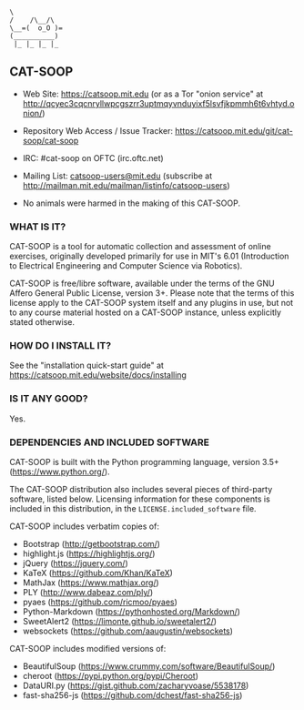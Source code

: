 ```nohighlight
\
/    /\__/\
\__=(  o_O )=
(__________)
 |_ |_ |_ |_
```


## CAT-SOOP

* Web Site: <https://catsoop.mit.edu>
      (or as a Tor "onion service" at <http://qcyec3cqcnryllwpcgszrr3uptmqyvnduyixf5lsvfjkpmmh6t6vhtyd.onion/>)

* Repository Web Access / Issue Tracker: <https://catsoop.mit.edu/git/cat-soop/cat-soop>

* IRC: #cat-soop on OFTC (irc.oftc.net)

* Mailing List: catsoop-users@mit.edu
      (subscribe at <http://mailman.mit.edu/mailman/listinfo/catsoop-users>)

* No animals were harmed in the making of this CAT-SOOP.


### WHAT IS IT?

CAT-SOOP is a tool for automatic collection and assessment of online
exercises, originally developed primarily for use in MIT's 6.01 (Introduction
to Electrical Engineering and Computer Science via Robotics).

CAT-SOOP is free/libre software, available under the terms of the GNU Affero
General Public License, version 3+.  Please note that the terms of this
license apply to the CAT-SOOP system itself and any plugins in use, but not to
any course material hosted on a CAT-SOOP instance, unless explicitly stated
otherwise.


### HOW DO I INSTALL IT?

See the "installation quick-start guide" at <https://catsoop.mit.edu/website/docs/installing>


### IS IT ANY GOOD?

Yes.


### DEPENDENCIES AND INCLUDED SOFTWARE

CAT-SOOP is built with the Python programming language, version 3.5+ (<https://www.python.org/>).

The CAT-SOOP distribution also includes several pieces of third-party software,
listed below.  Licensing information for these components is included in this
distribution, in the `LICENSE.included_software` file.

CAT-SOOP includes verbatim copies of:
  * Bootstrap (<http://getbootstrap.com/>)
  * highlight.js (<https://highlightjs.org/>)
  * jQuery (<https://jquery.com/>)
  * KaTeX (<https://github.com/Khan/KaTeX>)
  * MathJax (<https://www.mathjax.org/>)
  * PLY (<http://www.dabeaz.com/ply/>)
  * pyaes (<https://github.com/ricmoo/pyaes>)
  * Python-Markdown (<https://pythonhosted.org/Markdown/>)
  * SweetAlert2 (<https://limonte.github.io/sweetalert2/>)
  * websockets (<https://github.com/aaugustin/websockets>)

CAT-SOOP includes modified versions of:
  * BeautifulSoup (<https://www.crummy.com/software/BeautifulSoup/>)
  * cheroot (<https://pypi.python.org/pypi/Cheroot>)
  * DataURI.py (<https://gist.github.com/zacharyvoase/5538178>)
  * fast-sha256-js (<https://github.com/dchest/fast-sha256-js>)
